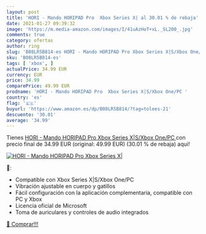 ```yaml
---
layout: post
title: 'HORI - Mando HORIPAD Pro  Xbox Series X| al 30.01 % de rebaja'
date: 2021-01-27 09:39:32
image: 'https://m.media-amazon.com/images/I/41uAzHoT+xL._SL200_.jpg'
comments: true
category: ofertas
author: ring
slug: 'B08LR5B814-es HORI - Mando HORIPAD Pro Xbox Series X|S/Xbox One/PC'
sku: 'B08LR5B814-es'
tags: [ 'xbox', ]
actualPrice: 34.99 EUR
currency: EUR
price: 34.99
comparePrice: 49.99 EUR
prodname: 'HORI - Mando HORIPAD Pro  Xbox Series X|S/Xbox One/PC '
country: 'es'
flag: '🇪🇸'
buyurl: 'https://www.amazon.es/dp/B08LR5B814/?tag=tolees-21'
descuento: '30.01'
average: '34.99'
---
```


Tienes [HORI - Mando HORIPAD Pro  Xbox Series X|S/Xbox One/PC ](https://www.amazon.es/dp/B08LR5B814/?tag=tolees-21) con precio final de  34.99 EUR (original: 49.99 EUR) (30.01 %  de rebaja) aqui!

[![HORI - Mando HORIPAD Pro  Xbox Series X|](https://m.media-amazon.com/images/I/41uAzHoT+xL._SL200_.jpg)](https://www.amazon.es/dp/B08LR5B814/?tag=tolees-21)

🔎:

- Compatible con Xbox Series X|S/Xbox One/PC
- Vibración ajustable en cuerpo y gatillos
- Fácil configuración con la aplicación complementaria, compatible con PC y Xbox
- Licencia oficial de Microsoft
- Toma de auriculares y controles de audio integrados

[🛒 Comprar!!!](https://www.amazon.es/dp/B08LR5B814/?tag=tolees-21)
